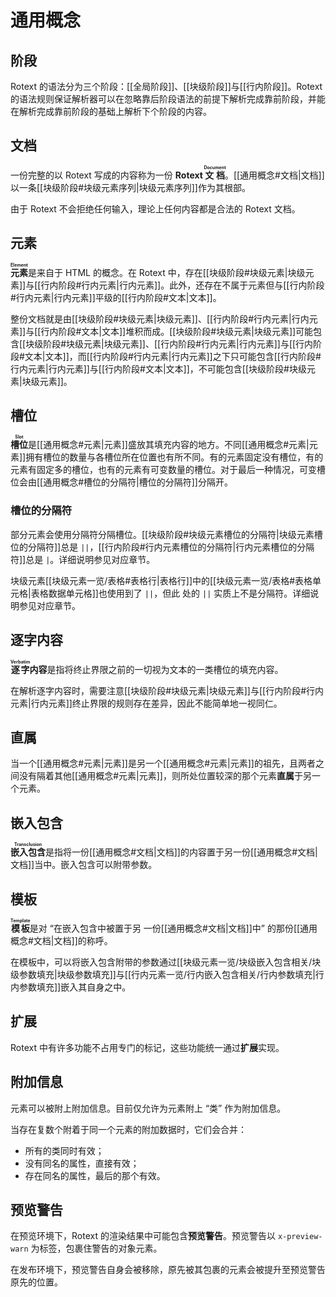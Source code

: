 # 通用概念

## 阶段

Rotext 的语法分为三个阶段：[[全局阶段]]、[[块级阶段]]与[[行内阶段]]。<wbr />
Rotext 的语法规则保证解析器可以在忽略靠后阶段语法的前提下解析完成靠前阶<wbr />
段，并能在解析完成靠前阶段的基础上解析下个阶段的内容。

## 文档

一份完整的以 Rotext 写成的内容称为一份 **Rotext <ruby>文档<rt>Document<wbr />
</rt></ruby>**。[[通用概念#文档|文档]]以一条[[块级阶段#块级元素序列|块级元素序列]]作为其根部。

由于 Rotext 不会拒绝任何输入，理论上任何内容都是合法的 Rotext 文档。

## 元素

**<ruby>元素<rt>Element</rt></ruby>**&#x200B;是来自于 HTML 的概念。在 <wbr />
Rotext 中，存在[[块级阶段#块级元素|块级元素]]与[[行内阶段#行内元素|行内元素]]。此外，还存在不属于元素但与<wbr />
[[行内阶段#行内元素|行内元素]]平级的[[行内阶段#文本|文本]]。

整份文档就是由[[块级阶段#块级元素|块级元素]]、[[行内阶段#行内元素|行内元素]]与[[行内阶段#文本|文本]]堆积而成。[[块级阶段#块级元素|块级元素]]<wbr />
可能包含[[块级阶段#块级元素|块级元素]]、[[行内阶段#行内元素|行内元素]]与[[行内阶段#文本|文本]]，而[[行内阶段#行内元素|行内元素]]之下只可能包<wbr />
含[[行内阶段#行内元素|行内元素]]与[[行内阶段#文本|文本]]，不可能包含[[块级阶段#块级元素|块级元素]]。

## 槽位

**<ruby>槽位<rt>Slot</rt></ruby>**&#x200B;是[[通用概念#元素|元素]]盛放其填充内容的地<wbr />
方。不同[[通用概念#元素|元素]]拥有槽位的数量与各槽位所在位置也有所不同。有的元素固定没<wbr />
有槽位，有的元素有固定多的槽位，也有的元素有可变数量的槽位。对于最后一种<wbr />
情况，可变槽位会由[[通用概念#槽位的分隔符|槽位的分隔符]]分隔开。

<!--
后文在给出各[[通用概念#元素|元素]]的语法形式时，会用形如 `<NAME:TYPE>` 这样的标记标出用<wbr />
于对应槽位的指代名称（`NAME`）与该槽位填充内容的种类（`TYPE`）。示例：在 <wbr />
`[[<页面名:行内逐字>|<显示名:行内序列>]]` 中有两个槽位，第一个槽位会被称<wbr />
作 “页面名”，填充[[行内逐字]]，第二个槽位会被称作 “显示名”，填充[[行内阶段#行内序列|行内序列]]。
-->

### 槽位的分隔符

部分元素会使用分隔符分隔槽位。[[块级阶段#块级元素槽位的分隔符|块级元素槽位的分隔符]]总是 `||`，<wbr />
[[行内阶段#行内元素槽位的分隔符|行内元素槽位的分隔符]]总是 `|`。详细说明参见对应章节。

块级元素[[块级元素一览/表格#表格行|表格行]]中的[[块级元素一览/表格#表格单元格|表格数据单元格]]也使用到了 `||`，但此<wbr />
处的 `||` 实质上不是分隔符。详细说明参见对应章节。

## 逐字内容

**<ruby>逐字<rt>Verbatim</rt></ruby>内容**是指将终止界限之前的一切视为文<wbr />
本的一类槽位的填充内容。

在解析逐字内容时，需要注意[[块级阶段#块级元素|块级元素]]与[[行内阶段#行内元素|行内元素]]终止界限的规则存在差<wbr />
异，因此不能简单地一视同仁。

## 直属

当一个[[通用概念#元素|元素]]是另一个[[通用概念#元素|元素]]的祖先，且两者之间没有隔着其他[[通用概念#元素|元素]]，<wbr />
则所处位置较深的那个元素**直属**于另一个元素。

## 嵌入包含

**<ruby>嵌入包含<rt>Transclusion</rt></ruby>**&#x200B;是指将一份[[通用概念#文档|文档]]<wbr />
的内容置于另一份[[通用概念#文档|文档]]当中。嵌入包含可以附带参数。

## 模板

**<ruby>模板<rt>Template</rt></ruby>**&#x200B;是对 “在嵌入包含中被置于另<wbr />
一份[[通用概念#文档|文档]]中” 的那份[[通用概念#文档|文档]]的称呼。

在模板中，可以将嵌入包含附带的参数通过[[块级元素一览/块级嵌入包含相关/块级参数填充|块级参数填充]]与[[行内元素一览/行内嵌入包含相关/行内参数填充|行内参数填充]]<wbr />
嵌入其自身之中。

## 扩展

Rotext 中有许多功能不占用专门的标记，这些功能统一通过**扩展**实现。

## 附加信息

元素可以被附上附加信息。目前仅允许为元素附上 “类” 作为附加信息。

当存在复数个附着于同一个元素的附加数据时，它们会合并：

- 所有的类同时有效；
- 没有同名的属性，直接有效；
- 存在同名的属性，最后的那个有效。

## 预览警告

在预览环境下，Rotext 的渲染结果中可能包含**预览警告**。预览警告以 <wbr />
`x-preview-warn` 为标签，包裹住警告的对象元素。

在发布环境下，预览警告自身会被移除，原先被其包裹的元素会被提升至预览警告<wbr />
原先的位置。
